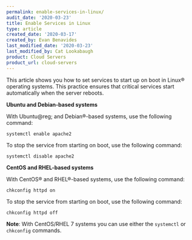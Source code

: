 ```yaml
---
permalink: enable-services-in-linux/
audit_date: '2020-03-23'
title: Enable Services in Linux
type: article
created_date: '2020-03-17'
created_by: Evan Benavides
last_modified_date: '2020-03-23'
last_modified_by: Cat Lookabaugh
product: Cloud Servers
product_url: cloud-servers
---
```

This article shows you how to set services to start up on boot in Linux&reg; operating systems. This
practice ensures that critical services start automatically when the server reboots.

**Ubuntu and Debian-based systems**

With Ubuntu@reg; and Debian&reg;-based systems, use the following command:

    systemctl enable apache2

To stop the service from starting on boot, use the following command:

    systemctl disable apache2

**CentOS and RHEL-based systems**

With CentOS&reg; and RHEL&reg;-based systems, use the following command:

    chkconfig httpd on

To stop the service from starting on boot, use the following command:

    chkconfig httpd off

**Note**: With CentOS/RHEL 7 systems you can use either the `systemctl` or `chkconfig` commands.
